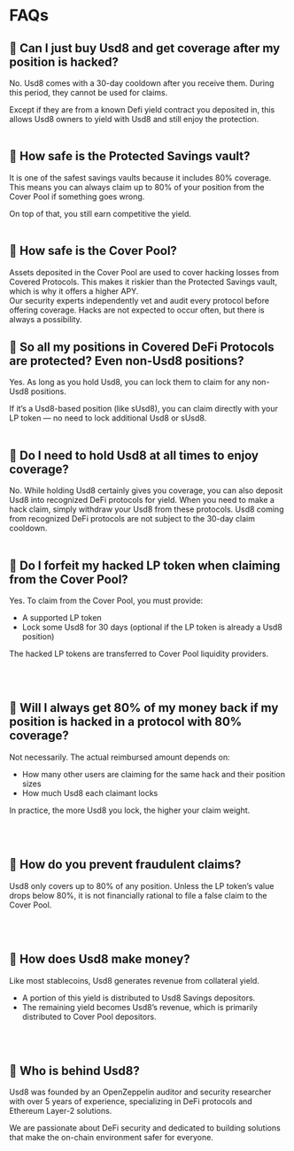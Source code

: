 # FAQs
## <span class="emoji">💭</span> Can I just buy Usd8 and get coverage after my position is hacked?

No. Usd8 comes with a 30-day cooldown after you receive them. During this period, they cannot be used for claims. 

Except if they are from a known Defi yield contract you deposited in, this allows Usd8 owners to yield with Usd8 and still enjoy the protection.
<br/>
<br/>

## <span class="emoji">💭</span> How safe is the Protected Savings vault?

It is one of the safest savings vaults because it includes 80% coverage. This means you can always claim up to 80% of your position from the Cover Pool if something goes wrong.

On top of that, you still earn competitive the yield.
<br/>
<br/>

## <span class="emoji">💭</span> How safe is the Cover Pool?
Assets deposited in the Cover Pool are used to cover hacking losses from Covered Protocols. This makes it riskier than the Protected Savings vault, which is why it offers a higher APY.
<br/>
Our security experts independently vet and audit every protocol before offering coverage. Hacks are not expected to occur often, but there is always a possibility.


## <span class="emoji">💭</span> So all my positions in Covered DeFi Protocols are protected? Even non-Usd8 positions?

Yes. As long as you hold Usd8, you can lock them to claim for any non-Usd8 positions.

If it’s a Usd8-based position (like sUsd8), you can claim directly with your LP token — no need to lock additional Usd8 or sUsd8.
<br/>
<br/>

## <span class="emoji">💭</span> Do I need to hold Usd8 at all times to enjoy coverage?

No. While holding Usd8 certainly gives you coverage, you can also deposit Usd8 into recognized DeFi protocols for yield. When you need to make a hack claim, simply withdraw your Usd8 from these protocols. Usd8 coming from recognized DeFi protocols are not subject to the 30-day claim cooldown.
<br/>
<br/>

## <span class="emoji">💭</span> Do I forfeit my hacked LP token when claiming from the Cover Pool?

Yes. To claim from the Cover Pool, you must provide:
- A supported LP token
- Lock some Usd8 for 30 days (optional if the LP token is already a Usd8 position)

The hacked LP tokens are transferred to Cover Pool liquidity providers.
 
<br/>
<br/>

## <span class="emoji">💭</span> Will I always get 80% of my money back if my position is hacked in a protocol with 80% coverage?

Not necessarily. The actual reimbursed amount depends on:
- How many other users are claiming for the same hack and their position sizes
- How much Usd8 each claimant locks

In practice, the more Usd8 you lock, the higher your claim weight.
 
<br/>
<br/>

## <span class="emoji">💭</span> How do you prevent fraudulent claims?

Usd8 only covers up to 80% of any position. Unless the LP token’s value drops below 80%, it is not financially rational to file a false claim to the Cover Pool.

<br/>
<br/>


## <span class="emoji">💭</span> How does Usd8 make money?

Like most stablecoins, Usd8 generates revenue from collateral yield.
- A portion of this yield is distributed to Usd8 Savings depositors.
- The remaining yield becomes Usd8’s revenue, which is primarily distributed to Cover Pool depositors.
<br/>
<br/>

## <span class="emoji">💭</span> Who is behind Usd8?

Usd8 was founded by an OpenZeppelin auditor and security researcher with over 5 years of experience, specializing in DeFi protocols and Ethereum Layer-2 solutions.

We are passionate about DeFi security and dedicated to building solutions that make the on-chain environment safer for everyone.

<br/>
<br/>